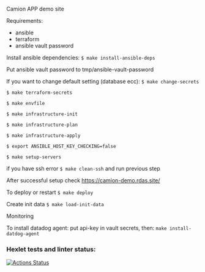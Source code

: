 Camion APP demo site

Requirements:

- ansible
- terraform
- ansible vault password

Install ansible dependencies:
`$ make install-ansible-deps`

Put ansible vault password to tmp/ansible-vault-password

If you want to change default setting (database ecc):
`$ make change-secrets`

`$ make terraform-secrets`

`$ make envfile`

`$ make infrastructure-init`

`$ make infrastructure-plan`

`$ make infrastructure-apply`

`$ export ANSIBLE_HOST_KEY_CHECKING=false`

`$ make setup-servers`

if you have ssh error `$ make clean-ssh` and run previous step

After successful setup check https://camion-demo.rdas.site/

To deploy or restart
`$ make deploy`

Create init data
`$ make load-init-data`

Monitoring

To install datadog agent:
put api-key in vault secrets, then:
`make install-datdog-agent`

### Hexlet tests and linter status:

[![Actions Status](https://github.com/AntonSteshenko/devops-for-programmers-project-77/workflows/hexlet-check/badge.svg)](https://github.com/AntonSteshenko/devops-for-programmers-project-77/actions)
